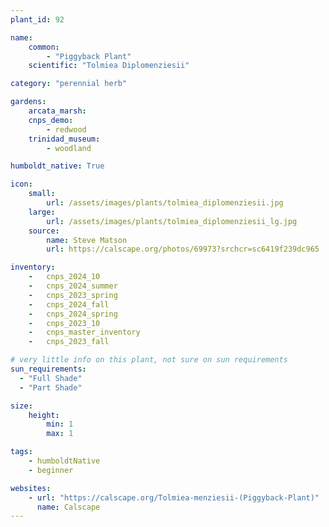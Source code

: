 ```yaml
---
plant_id: 92

name: 
    common: 
        - "Piggyback Plant"   
    scientific: "Tolmiea Diplomenziesii" 

category: "perennial herb"

gardens: 
    arcata_marsh:
    cnps_demo: 
        - redwood
    trinidad_museum:
        - woodland

humboldt_native: True

icon: 
    small: 
        url: /assets/images/plants/tolmiea_diplomenziesii.jpg
    large: 
        url: /assets/images/plants/tolmiea_diplomenziesii_lg.jpg
    source: 
        name: Steve Matson 
        url: https://calscape.org/photos/69973?srchcr=sc6419f239dc965

inventory: 
    -   cnps_2024_10
    -   cnps_2024_summer
    -   cnps_2023_spring
    -   cnps_2024_fall
    -   cnps_2024_spring
    -   cnps_2023_10
    -   cnps_master_inventory
    -   cnps_2023_fall

# very little info on this plant, not sure on sun requirements
sun_requirements:
  - "Full Shade"
  - "Part Shade"

size:
    height: 
        min: 1
        max: 1

tags:
    - humboldtNative
    - beginner

websites: 
    - url: "https://calscape.org/Tolmiea-menziesii-(Piggyback-Plant)"
      name: Calscape
---
```

